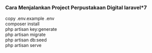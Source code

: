 ### Cara Menjalankan Project Perpustakaan Digital laravel*7

 </li>copy .env.example .env
</br>composer install
</br>php artisan key:generate
</br>php artisan migrate 
</br>php artisan db:seed
</br>php artisan serve

